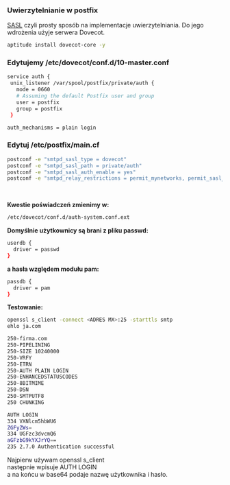 ### Uwierzytelnianie w postfix
[SASL](https://pl.wikipedia.org/wiki/Simple_Authentication_and_Security_Layer) czyli prosty sposób na implementacje uwierzytelniania.
Do jego wdrożenia użyje serwera Dovecot.
``` bash
aptitude install dovecot-core -y
```
 ### Edytujemy /etc/dovecot/conf.d/10-master.conf
 ``` bash
service auth {
  unix_listener /var/spool/postfix/private/auth {
    mode = 0660
    # Assuming the default Postfix user and group
    user = postfix
    group = postfix        
  }

auth_mechanisms = plain login
```
### Edytuj /etc/postfix/main.cf
``` bash
postconf -e "smtpd_sasl_type = dovecot"
postconf -e "smtpd_sasl_path = private/auth"
postconf -e "smtpd_sasl_auth_enable = yes"
postconf -e "smtpd_relay_restrictions = permit_mynetworks, permit_sasl_authenticated, reject_unauth_destination"

```
<br /> 

**Kwestie poświadczeń zmienimy w:** 

``` bash
/etc/dovecot/conf.d/auth-system.conf.ext
```
**Domyślnie użytkownicy są brani z pliku passwd:**
``` bash
userdb {
  driver = passwd
}
```
**a hasła względem modułu pam:**
``` bash
passdb {
  driver = pam
}
```
**Testowanie:**
``` bash
openssl s_client -connect <ADRES MX>:25 -starttls smtp
ehlo ja.com

250-firma.com
250-PIPELINING
250-SIZE 10240000
250-VRFY
250-ETRN
250-AUTH PLAIN LOGIN
250-ENHANCEDSTATUSCODES
250-8BITMIME
250-DSN
250-SMTPUTF8
250 CHUNKING

AUTH LOGIN
334 VXNlcm5hbWU6
ZGFyZWs=
334 UGFzc3dvcmQ6
aGFzbG9kYXJrYQ==
235 2.7.0 Authentication successful
```
Najpierw używam openssl s_client   
następnie wpisuje AUTH LOGIN  
a na końcu w base64 podaje nazwę użytkownika i hasło.
